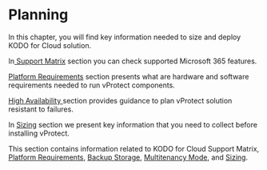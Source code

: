 # Planning

In this chapter,  you will find key information needed to size and deploy KODO for Cloud solution. 



In[ Support Matrix](kodo-for-cloud-support-matrix.md) section you can check supported Microsoft 365 features.

[Platform Requirements]() section presents what are hardware and software requirements needed to run vProtect components.

[High Availability ]()section provides guidance to plan vProtect solution resistant to failures.

In [Sizing]() section we present key information that you need to collect before installing vProtect.

This section contains information related to KODO for Cloud Support Matrix, [Platform Requirements](system-requirements.md), [Backup Storage](backup-storage.md), [Multitenancy Mode](multitenancy-mode.md), and [Sizing](sizing/). 

